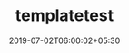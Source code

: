 ---
title: "templatetest"
date: 2019-07-02T06:00:02+05:30
type: "organisations"
org_name: "GitHub"
repo_desc: "NA"
repo_link: https://github.com/github/templatetest
---